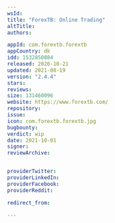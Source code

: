 ```yaml
---
wsId: 
title: "ForexTB: Online Trading"
altTitle: 
authors:

appId: com.forextb.forextb
appCountry: dk
idd: 1532850884
released: 2020-10-21
updated: 2021-08-19
version: "2.4.4"
stars: 
reviews: 
size: 131460096
website: https://www.forextb.com/
repository: 
issue: 
icon: com.forextb.forextb.jpg
bugbounty: 
verdict: wip
date: 2021-10-01
signer: 
reviewArchive:


providerTwitter: 
providerLinkedIn: 
providerFacebook: 
providerReddit: 

redirect_from:

---
```



